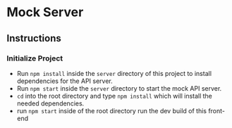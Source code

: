 # Mock Server

## Instructions

### Initialize Project

* Run `npm install` inside the `server` directory of this project to install dependencies for the API server.
* Run `npm start` inside the `server` directory to start the mock API server.
* `cd` into the root directory and type `npm install` which will install the needed dependencies.
* run `npm start` inside of the root directory run the dev build of this front-end
